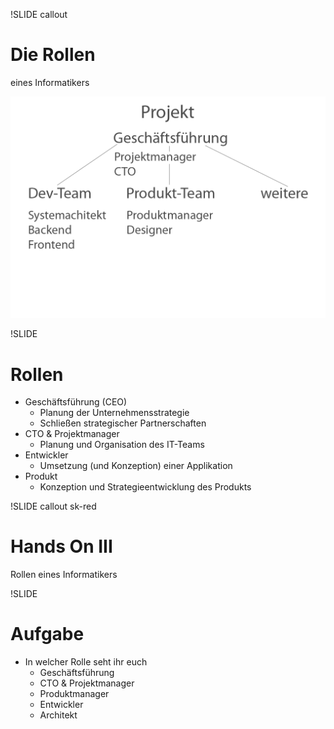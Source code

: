 !SLIDE callout

# Die Rollen

eines Informatikers

<!SLIDE full-page-image>

![](projektdiagramm.png)

!SLIDE

# Rollen
* Geschäftsführung (CEO)
  * Planung der Unternehmensstrategie
  * Schließen strategischer Partnerschaften
* CTO & Projektmanager
  * Planung und Organisation des IT-Teams
* Entwickler
  * Umsetzung (und Konzeption) einer Applikation
* Produkt
  * Konzeption und Strategieentwicklung des Produkts


!SLIDE callout sk-red
# Hands On III

Rollen eines Informatikers

!SLIDE

# Aufgabe

* In welcher Rolle seht ihr euch
  * Geschäftsführung
  * CTO & Projektmanager
  * Produktmanager
  * Entwickler
  * Architekt